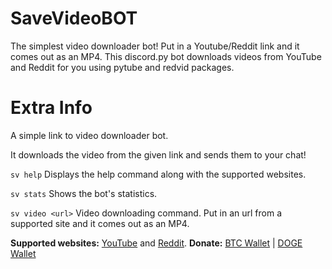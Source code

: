 # SaveVideoBOT

The simplest video downloader bot! Put in a Youtube/Reddit link and it comes out as an MP4.
This discord.py bot downloads videos from YouTube and Reddit for you using pytube and redvid packages.

# Extra Info
 
A simple link to video downloader bot.

It downloads the video from the given link and sends them to your chat!

```sv help``` Displays the help command along with the supported websites.

```sv stats``` Shows the bot's statistics.

```sv video <url>``` Video downloading command. Put in an url from a supported site and it comes out as an MP4.

**Supported websites:** [YouTube](https://www.youtube.com/) and [Reddit](https://www.reddit.com/).
**Donate:** [BTC Wallet](https://savevideo.bitcoinwallet.com) | [DOGE Wallet](https://dogechain.info/address/DKzLGcnnoePnbPus45KSKjxa4HVCScovkE)
